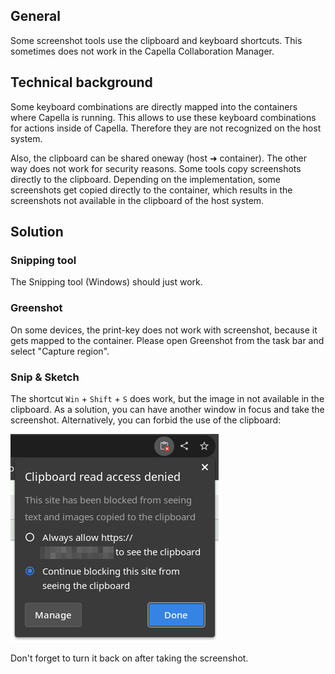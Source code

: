 <!--
 ~ SPDX-FileCopyrightText: Copyright DB Netz AG and the capella-collab-manager contributors
 ~ SPDX-License-Identifier: Apache-2.0
 -->

## General

Some screenshot tools use the clipboard and keyboard shortcuts. This sometimes
does not work in the Capella Collaboration Manager.

## Technical background

Some keyboard combinations are directly mapped into the containers where
Capella is running. This allows to use these keyboard combinations for actions
inside of Capella. Therefore they are not recognized on the host system.

Also, the clipboard can be shared oneway (host ➜ container). The other way does
not work for security reasons. Some tools copy screenshots directly to the
clipboard. Depending on the implementation, some screenshots get copied
directly to the container, which results in the screenshots not available in
the clipboard of the host system.

## Solution

### Snipping tool

The Snipping tool (Windows) should just work.

### Greenshot

On some devices, the print-key does not work with screenshot, because it gets
mapped to the container. Please open Greenshot from the task bar and select
"Capture region".

### Snip & Sketch

The shortcut `Win` + `Shift` + `S` does work, but the image in not available in
the clipboard. As a solution, you can have another window in focus and take the
screenshot. Alternatively, you can forbid the use of the clipboard:

![Forbid use of clipboard](clipboard.png)

Don't forget to turn it back on after taking the screenshot.
